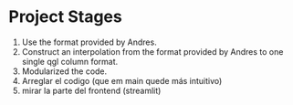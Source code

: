 #  Project Stages 
1. Use the format provided by Andres. 
2. Construct an interpolation from the format provided by Andres to one single qgl column format.
3. Modularized the code.
4. Arreglar el codigo (que em main quede más intuitivo)
5. mirar la parte del frontend (streamlit)